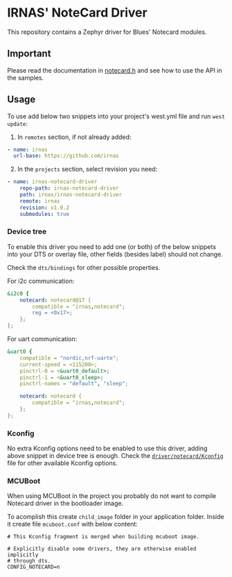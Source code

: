 # IRNAS' NoteCard Driver

This repository contains a Zephyr driver for Blues' Notecard modules.

## Important

Please read the documentation in [notecard.h](./drivers/include/notecard.h) and
see how to use the API in the samples.

## Usage

To use add below two snippets into your project's west.yml file and run
`west update`:

1. In `remotes` section, if not already added:

```yaml
- name: irnas
  url-base: https://github.com/irnas
```

2. In the `projects` section, select revision you need:

```yaml
- name: irnas-notecard-driver
    repo-path: irnas-notecard-driver
    path: irnas/irnas-notecard-driver
    remote: irnas
    revision: v1.0.2
    submodules: true

```

### Device tree

To enable this driver you need to add one (or both) of the below snippets into
your DTS or overlay file, other fields (besides label) should not change.

Check the `dts/bindings` for other possible properties.

For i2c communication:

```yaml
&i2c0 {
    notecard: notecard@17 {
        compatible = "irnas,notecard";
        reg = <0x17>;
    };
};
```

For uart communication:

```yaml
&uart0 {
    compatible = "nordic,nrf-uarte";
    current-speed = <115200>;
    pinctrl-0 = <&uart0_default>;
    pinctrl-1 = <&uart0_sleep>;
    pinctrl-names = "default", "sleep";

    notecard: notecard {
        compatible = "irnas,notecard";
    };
};
```

### Kconfig

No extra Kconfig options need to be enabled to use this driver, adding above
snippet in device tree is enough. Check the
[`driver/notecard/Kconfig`](./driver/notecard/Kconfig) file for other available
Kconfig options.


### MCUBoot

When using MCUBoot in the project you probably do not want to compile Notecard driver in the bootloader image.

To acomplish this create `child_image` folder in your application folder. Inside it create file `mcuboot.conf` with below content:
```
# This Kconfig fragment is merged when building mcuboot image.

# Explicitly disable some drivers, they are otherwise enabled implicitly
# through dts.
CONFIG_NOTECARD=n
``` 
